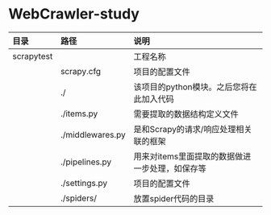 # WebCrawler-study

|目录|路径|说明|
|:---|:---|:---|
| scrapytest |  | 工程名称 |
|  | scrapy.cfg | 项目的配置文件 |
|  | ./ | 该项目的python模块。之后您将在此加入代码 | 
|  | ./items.py | 需要提取的数据结构定义文件 | 
|  | ./middlewares.py | 是和Scrapy的请求/响应处理相关联的框架 | 
|  | ./pipelines.py | 用来对items里面提取的数据做进一步处理，如保存等 | 
|  | ./settings.py | 项目的配置文件 |
|  | ./spiders/ | 放置spider代码的目录 |
